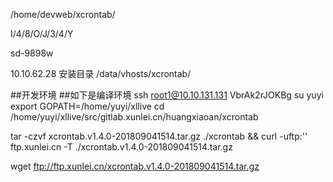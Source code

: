 /home/devweb/xcrontab/

I/4/8/O/J/3/4/Y

sd-9898w


10.10.62.28 安装目录
/data/vhosts/xcrontab/


##开发环境
##如下是编译环境
ssh root1@10.10.131.131
VbrAk2rJOKBg
su yuyi
export GOPATH=/home/yuyi/xllive
cd /home/yuyi/xllive/src/gitlab.xunlei.cn/huangxiaoan/xcrontab

tar -czvf xcrontab.v1.4.0-201809041514.tar.gz ./xcrontab && curl -uftp:'' ftp.xunlei.cn -T ./xcrontab.v1.4.0-201809041514.tar.gz

wget ftp://ftp.xunlei.cn/xcrontab.v1.4.0-201809041514.tar.gz


